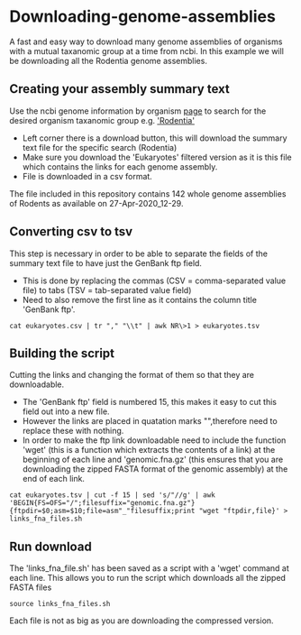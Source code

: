 # Downloading-genome-assemblies
A fast and easy way to download many genome assemblies of organisms with a mutual taxanomic group at a time from ncbi.
In this example we will be downloading all the Rodentia genome assemblies.

## Creating your assembly summary text
Use the ncbi genome information by organism [page](https://www.ncbi.nlm.nih.gov/genome/browse/#!/overview/) to search for the desired organism taxanomic group e.g. ['Rodentia'](https://www.ncbi.nlm.nih.gov/genome/browse/#!/eukaryotes/rodentia)
- Left corner there is a download button, this will download the summary text file for the specific search (Rodentia)
- Make sure you download the 'Eukaryotes' filtered version as it is this file which contains the links for each genome assembly.
- File is downloaded in a csv format.

The file included in this repository contains 142 whole genome assemblies of Rodents as available on 27-Apr-2020_12-29.

## Converting csv to tsv
This step is necessary in order to be able to separate the fields of the summary text file to have just the GenBank ftp field. 
- This is done by replacing the commas (CSV = comma-separated value file) to tabs (TSV = tab-separated value field)
- Need to also remove the first line as it contains the column title 'GenBank ftp'.
```
cat eukaryotes.csv | tr "," "\\t" | awk NR\>1 > eukaryotes.tsv
```

## Building the script
Cutting the links and changing the format of them so that they are downloadable. 
- The 'GenBank ftp' field is numbered 15, this makes it easy to cut this field out into a new file.
- However the links are placed in quatation marks "",therefore need to replace these with nothing.
- In order to make the ftp link downloadable need to include the function 'wget' (this is a function which extracts the contents of a link) at the beginning of each line and 'genomic.fna.gz' (this ensures that you are downloading the zipped FASTA format of the genomic assembly) at the end of each link.

```
cat eukaryotes.tsv | cut -f 15 | sed 's/"//g' | awk 'BEGIN{FS=OFS="/";filesuffix="genomic.fna.gz"}{ftpdir=$0;asm=$10;file=asm"_"filesuffix;print "wget "ftpdir,file}' > links_fna_files.sh
```

## Run download
The 'links_fna_file.sh' has been saved as a script with a 'wget' command at each line. This allows you to run the script which downloads all the zipped FASTA files 

```
source links_fna_files.sh
```
Each file is not as big as you are downloading the compressed version.

